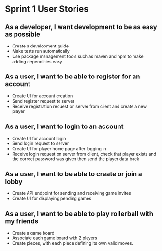 # Sprint 1 User Stories
## As a developer, I want development to be as easy as possible
  - Create a development guide
  - Make tests run automatically
  - Use package management tools such as maven and npm to make adding dependicies easy
  
## As a user, I want to be able to register for an account
  - Create UI for account creation
  - Send register request to server
  - Receive registration request on server from client and create a new player
  
## As a user, I want to login to an account
  - Create UI for account login
  - Send login request to server
  - Create UI for player home page after logging in
  - Receive login request on server from client, check that player exists and the correct password was given then send the player data back
  
## As a user, I want to be able to create or join a lobby
  - Create API endpoint for sending and receiving game invites
  - Create UI for displaying pending games
 
## As a user, I want to be able to play rollerball with my friends
  - Create a game board
  - Associate each game board with 2 players
  - Create pieces, with each piece defining its own valid moves. 
  
